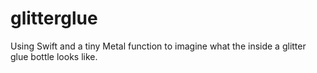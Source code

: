 # glitterglue
Using Swift and a tiny Metal function to imagine what the inside a glitter glue bottle looks like.
